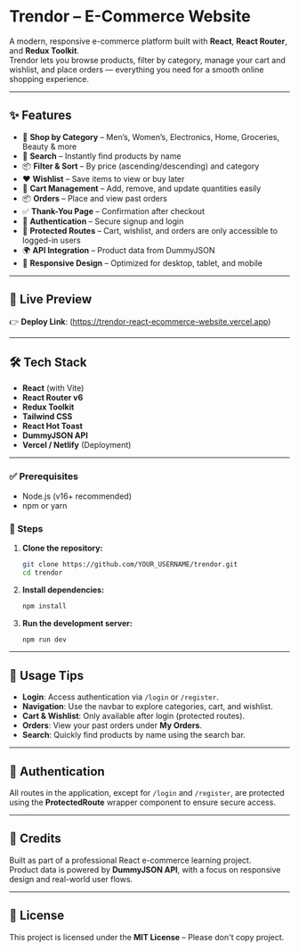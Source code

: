 # Trendor – E-Commerce Website

A modern, responsive e-commerce platform built with **React**, **React Router**, and **Redux Toolkit**.  
Trendor lets you browse products, filter by category, manage your cart and wishlist, and place orders — everything you need for a smooth online shopping experience.

---

## ✨ Features

- 🏬 **Shop by Category** – Men’s, Women’s, Electronics, Home, Groceries, Beauty & more
- 🔎 **Search** – Instantly find products by name
- 📦 **Filter & Sort** – By price (ascending/descending) and category
- ❤️ **Wishlist** – Save items to view or buy later
- 🛒 **Cart Management** – Add, remove, and update quantities easily
- 📦 **Orders** – Place and view past orders
- ✅ **Thank-You Page** – Confirmation after checkout
- 👤 **Authentication** – Secure signup and login
- 🔐 **Protected Routes** – Cart, wishlist, and orders are only accessible to logged-in users
- 🌍 **API Integration** – Product data from DummyJSON
- 📱 **Responsive Design** – Optimized for desktop, tablet, and mobile

---

## 🚀 Live Preview

👉 **Deploy Link**: (https://trendor-react-ecommerce-website.vercel.app)

---

## 🛠️ Tech Stack

- **React** (with Vite)
- **React Router v6**
- **Redux Toolkit**
- **Tailwind CSS**
- **React Hot Toast**
- **DummyJSON API**
- **Vercel / Netlify** (Deployment)

---

### ✅ Prerequisites

- Node.js (v16+ recommended)
- npm or yarn

### 🔧 Steps

1. **Clone the repository:**

   ```bash
   git clone https://github.com/YOUR_USERNAME/trendor.git
   cd trendor
   ```

2. **Install dependencies:**

   ```bash
   npm install
   ```

3. **Run the development server:**

   ```bash
   npm run dev
   ```

---

## 🧠 Usage Tips

- **Login**: Access authentication via `/login` or `/register`.
- **Navigation**: Use the navbar to explore categories, cart, and wishlist.
- **Cart & Wishlist**: Only available after login (protected routes).
- **Orders**: View your past orders under **My Orders**.
- **Search**: Quickly find products by name using the search bar.

---

## 🔐 Authentication

All routes in the application, except for `/login` and `/register`, are protected using the **ProtectedRoute** wrapper component to ensure secure access.

---

## 🙏 Credits

Built as part of a professional React e-commerce learning project.  
Product data is powered by **DummyJSON API**, with a focus on responsive design and real-world user flows.

---

## 📄 License

This project is licensed under the **MIT License** – Please don't copy project.
